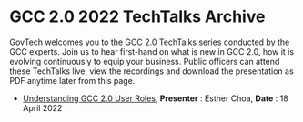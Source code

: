 # GCC 2.0 2022 TechTalks Archive

GovTech welcomes you to the GCC 2.0 TechTalks series conducted by the GCC experts. Join us to hear first-hand on what is new in GCC 2.0, how it is evolving continuously to equip your business. Public officers can attend these TechTalks live, view the recordings and download the presentation as PDF anytime later from this page. 


- [Understanding GCC 2.0 User Roles](01-understanding-gcc2-0-user-roles.pdf), **Presenter** : Esther Choa, **Date** : 18 April 2022
